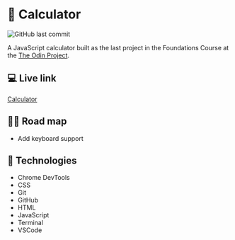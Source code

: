 # :abacus: Calculator

![GitHub last commit](https://img.shields.io/github/last-commit/xanderbylo/calculator) 

A JavaScript calculator built as the last project in the Foundations Course at the [The Odin Project](https://www.theodinproject.com/). 

## :computer: Live link

[Calculator](https://xanderbylo.github.io/calculator/)

## :running_man: Road map

* Add keyboard support

## :floppy_disk: Technologies

* Chrome DevTools
* CSS
* Git
* GitHub
* HTML
* JavaScript
* Terminal
* VSCode